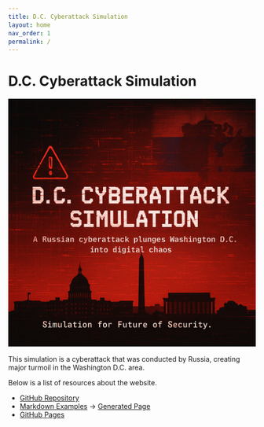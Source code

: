 ```yaml
---
title: D.C. Cyberattack Simulation
layout: home
nav_order: 1
permalink: /
---
```


# D.C. Cyberattack Simulation

![D.C. Cyberattack Simulation](assets/images/chatcreatedimage.png)

This simulation is a cyberattack that was conducted by Russia, creating major turmoil in the Washington D.C. area.

Below is a list of resources about the website.

- [GitHub Repository](https://github.com/future-of-security/simulation-template)
- [Markdown Examples](https://github.com/just-the-docs/just-the-docs/blob/main/docs/index-test.md) -> [Generated Page](https://just-the-docs.com/docs/index-test/)
- [GitHub Pages](https://pages.github.com/)

